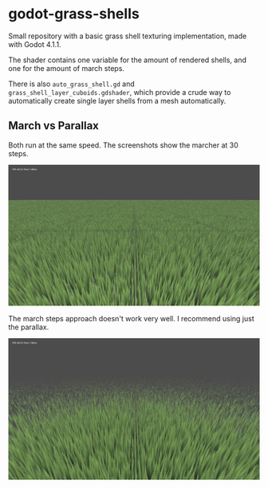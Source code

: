 # godot-grass-shells
Small repository with a basic grass shell texturing implementation, made with Godot 4.1.1.

The shader contains one variable for the amount of rendered shells, and one for the amount of march steps.

There is also `auto_grass_shell.gd` and `grass_shell_layer_cuboids.gdshader`, which provide a crude way to automatically create single layer shells from a mesh automatically.

## March vs Parallax

Both run at the same speed. The screenshots show the marcher at 30 steps.

![parallax screenshot](./img/parallax.png)

The march steps approach doesn't work very well. I recommend using just the parallax.

![march screenshot](./img/march.png)
